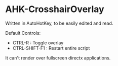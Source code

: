 # AHK-CrosshairOverlay

Written in AutoHotKey, to be easily edited and read.

Default Controls:
* CTRL-R : Toggle overlay
* CTRL-SHIFT-F1 : Restart entire script 

It can't render over fullscreen directx applications.
